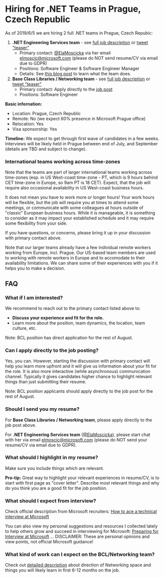 # Hiring for .NET Teams in Prague, Czech Republic

As of 2019/6/5 we are hiring 2 full .NET teams in Prague, Czech Repubic:
1. **.NET Engineering Services team** - see [full job description](https://careers.microsoft.com/i/us/en/job/632975/Software-Engineer-Core-Development-Tools) or [tweet "teaser"](https://twitter.com/ziki_cz/status/1136498403418955776)
    * Primary contact: [@ElaMoscicka](https://twitter.com/ElaMoscicka) via her email [elmoscic@microsoft.com](mailto:elmoscic@microsoft.com) (please do NOT send resume/CV via email due to GDPR)
    * Positions: Software Engineer & Software Engineer Manager
    * Details: See [this blog post](https://devblogs.microsoft.com/dotnet/the-evolving-infrastructure-of-net-core/) to learn what the team does.
1. **Base Class Libraries / Networking team** - see [full job description](https://careers.microsoft.com/i/us/en/job/633945/Software-Engineer-NET-Core-Platform) or [tweet "teaser"](https://twitter.com/ziki_cz/status/1136498644725698561)
    * Primary contact: Apply directly to the [job post](https://careers.microsoft.com/i/us/en/job/633945/Software-Engineer-NET-Core-Platform)
    * Positions: Software Engineer

**Basic infornation:**
* Location: Prague, Czech Republic
* Remote: No (we expect 60% presence in Microsoft Prague office)
* Relocation: Yes
* Visa sponsorship: Yes


**Timeline:** We expect to get through first wave of candidates in a few weeks.
Interviews will be likely held in Prague between end of July, and September (details are TBD and subject to change).

### International teams working across time-zones

Note that the teams are part of larger international teams working across time-zones (esp. in US West-coast time-zone - PT, which is 9 hours behind CET time-zone in Europe, so 9am PT is 18 CET).
Expect, that the job will require also occasional availability in US West-coast business hours.

It does not mean you have to work more or longer hours!
Your work hours will be flexible, but the job will require you at times to attend some meetings, or communicate with some colleagues at hours outside of "classic" European business hours.
While it is manageable, it is something to consider as it may impact your established schedule and it may require some flexibility from your side.

If you have questions, or concerns, please bring it up in your discussion with primary contact above.

Note that our larger teams already have a few individual remote workers working from Europe, incl. Prague.
Our US-based team members are used to working with remote workers in Europe and to accomodate to their availability limitations.
We can share some of their experiences with you if it helps you to make a decision.


## FAQ


### What if I am interested?

We recommend to reach out to the primary contact listed above to:
* **Discuss your experience and fit for the role.**
* Learn more about the position, team dynamics, the location, team culture, etc.

Note: BCL position has direct application for the rest of August.


### Can I apply directly to the job posting?

Yes, you can.
However, starting the discussion with primary contact will help you learn more upfront and it will give us information about your fit for the role.
It is also more interactive (while asynchronous) communication channel.
Typically it gives candidates higher chance to highlight relevant things than just submitting their resume.

Note: BCL position applicants should apply directly to the job post for the rest of August.

### Should I send you my resume?

For **Base Class Libraries / Networking team**, please apply directly to the job post above.

For **.NET Engineering Services team** ([@ElaMoscicka](https://twitter.com/ElaMoscicka)), please start chat with her via email [elmoscic@microsoft.com](mailto:elmoscic@microsoft.com) (please do NOT send your resume/CV via email due to GDPR).


### What should I highlight in my resume?

Make sure you include things which are relevant.

**Pro-tip:** Great way to highlight your relevant experiences in resume/CV, is to start with first page as "cover letter".
Describe most relevant things and why do you think you are a good fit for the job position.


### What should I expect from interview?

Check official description from Microsoft recruiters: [How to ace a technical interview at Microsoft](https://news.microsoft.com/life/how-to-ace-a-technical-interview-at-microsoft)

You can also view my personal suggestions and resources I collected lately to help others grow and succeed in interviewing for Microsoft: [Preparing for Interview at Microsoft](/interview_prep)
... DISCLAIMER: These are personal opinions and view points, not official Microsoft guidance!

### What kind of work can I expect on the BCL/Networking team?

Check out [detailed description](/networking_resources) about direction of Networking space and things you will likely learn in first 6-12 months on the job.

